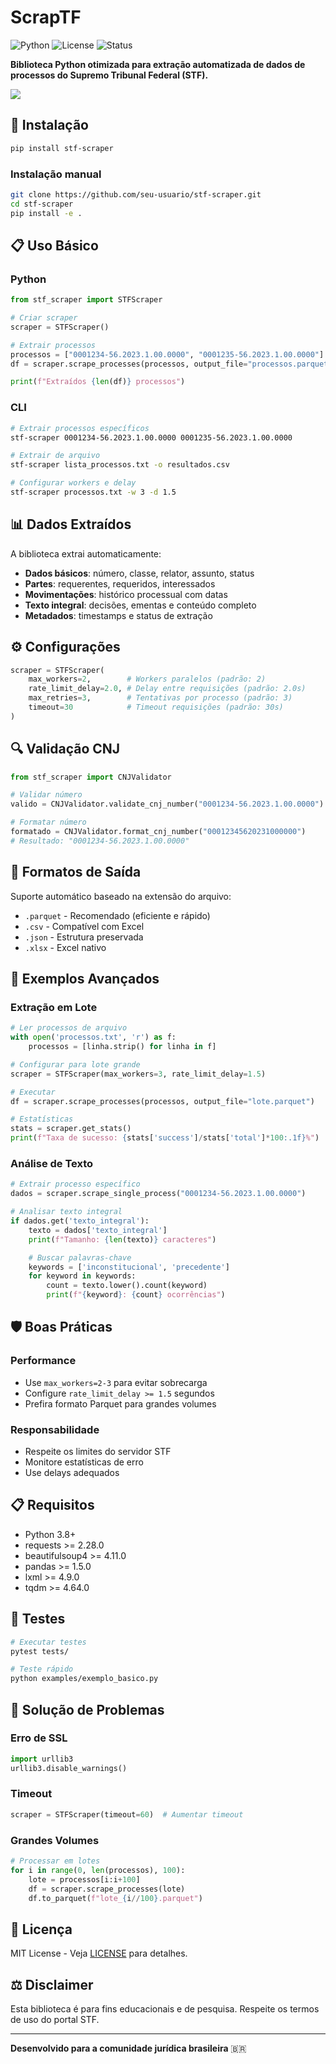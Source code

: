 # ScrapTF

![Python](https://img.shields.io/badge/python-3.8+-blue.svg)
![License](https://img.shields.io/badge/license-MIT-green.svg)
![Status](https://img.shields.io/badge/status-stable-brightgreen.svg)

**Biblioteca Python otimizada para extração automatizada de dados de processos do Supremo Tribunal Federal (STF).**

<img src="https://github.com/luisgbamaral/ScrapTF/blob/main/ScraperTF.png">

## 🚀 Instalação

```bash
pip install stf-scraper
```

### Instalação manual
```bash
git clone https://github.com/seu-usuario/stf-scraper.git
cd stf-scraper
pip install -e .
```

## 📋 Uso Básico

### Python
```python
from stf_scraper import STFScraper

# Criar scraper
scraper = STFScraper()

# Extrair processos
processos = ["0001234-56.2023.1.00.0000", "0001235-56.2023.1.00.0000"]
df = scraper.scrape_processes(processos, output_file="processos.parquet")

print(f"Extraídos {len(df)} processos")
```

### CLI
```bash
# Extrair processos específicos
stf-scraper 0001234-56.2023.1.00.0000 0001235-56.2023.1.00.0000

# Extrair de arquivo
stf-scraper lista_processos.txt -o resultados.csv

# Configurar workers e delay
stf-scraper processos.txt -w 3 -d 1.5
```

## 📊 Dados Extraídos

A biblioteca extrai automaticamente:

- **Dados básicos**: número, classe, relator, assunto, status
- **Partes**: requerentes, requeridos, interessados
- **Movimentações**: histórico processual com datas
- **Texto integral**: decisões, ementas e conteúdo completo
- **Metadados**: timestamps e status de extração

## ⚙️ Configurações

```python
scraper = STFScraper(
    max_workers=2,        # Workers paralelos (padrão: 2)
    rate_limit_delay=2.0, # Delay entre requisições (padrão: 2.0s)
    max_retries=3,        # Tentativas por processo (padrão: 3)
    timeout=30            # Timeout requisições (padrão: 30s)
)
```

## 🔍 Validação CNJ

```python
from stf_scraper import CNJValidator

# Validar número
valido = CNJValidator.validate_cnj_number("0001234-56.2023.1.00.0000")

# Formatar número
formatado = CNJValidator.format_cnj_number("00012345620231000000")
# Resultado: "0001234-56.2023.1.00.0000"
```

## 📁 Formatos de Saída

Suporte automático baseado na extensão do arquivo:

- `.parquet` - Recomendado (eficiente e rápido)
- `.csv` - Compatível com Excel
- `.json` - Estrutura preservada
- `.xlsx` - Excel nativo

## 🔧 Exemplos Avançados

### Extração em Lote
```python
# Ler processos de arquivo
with open('processos.txt', 'r') as f:
    processos = [linha.strip() for linha in f]

# Configurar para lote grande
scraper = STFScraper(max_workers=3, rate_limit_delay=1.5)

# Executar
df = scraper.scrape_processes(processos, output_file="lote.parquet")

# Estatísticas
stats = scraper.get_stats()
print(f"Taxa de sucesso: {stats['success']/stats['total']*100:.1f}%")
```

### Análise de Texto
```python
# Extrair processo específico
dados = scraper.scrape_single_process("0001234-56.2023.1.00.0000")

# Analisar texto integral
if dados.get('texto_integral'):
    texto = dados['texto_integral']
    print(f"Tamanho: {len(texto)} caracteres")

    # Buscar palavras-chave
    keywords = ['inconstitucional', 'precedente']
    for keyword in keywords:
        count = texto.lower().count(keyword)
        print(f"{keyword}: {count} ocorrências")
```

## 🛡️ Boas Práticas

### Performance
- Use `max_workers=2-3` para evitar sobrecarga
- Configure `rate_limit_delay >= 1.5` segundos
- Prefira formato Parquet para grandes volumes

### Responsabilidade
- Respeite os limites do servidor STF
- Monitore estatísticas de erro
- Use delays adequados

## 📋 Requisitos

- Python 3.8+
- requests >= 2.28.0
- beautifulsoup4 >= 4.11.0
- pandas >= 1.5.0
- lxml >= 4.9.0
- tqdm >= 4.64.0

## 🧪 Testes

```bash
# Executar testes
pytest tests/

# Teste rápido
python examples/exemplo_basico.py
```

## 🐛 Solução de Problemas

### Erro de SSL
```python
import urllib3
urllib3.disable_warnings()
```

### Timeout
```python
scraper = STFScraper(timeout=60)  # Aumentar timeout
```

### Grandes Volumes
```python
# Processar em lotes
for i in range(0, len(processos), 100):
    lote = processos[i:i+100]
    df = scraper.scrape_processes(lote)
    df.to_parquet(f"lote_{i//100}.parquet")
```

## 📄 Licença

MIT License - Veja [LICENSE](LICENSE) para detalhes.

## ⚖️ Disclaimer

Esta biblioteca é para fins educacionais e de pesquisa. Respeite os termos de uso do portal STF.

---

**Desenvolvido para a comunidade jurídica brasileira** 🇧🇷
